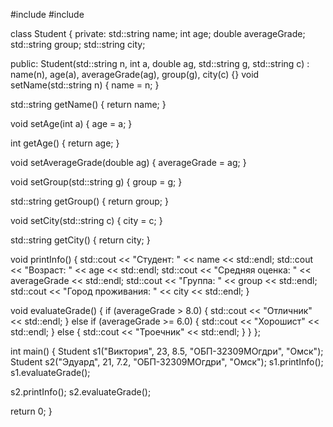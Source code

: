 #include <iostream>
#include <string>

class Student {
private:
std::string name;
int age;
double averageGrade;
std::string group;
std::string city;

public:
Student(std::string n, int a, double ag, std::string g, std::string c)
: name(n), age(a), averageGrade(ag), group(g), city(c) {}
void setName(std::string n) {
    name = n;
}

std::string getName() {
    return name;
}

void setAge(int a) {
    age = a;
}

int getAge() {
    return age;
}

void setAverageGrade(double ag) {
    averageGrade = ag;
}

void setGroup(std::string g) {
    group = g;
}

std::string getGroup() {
    return group;
}

void setCity(std::string c) {
    city = c;
}

std::string getCity() {
    return city;
}

void printInfo() {
    std::cout << "Студент: " << name << std::endl;
    std::cout << "Возраст: " << age << std::endl;
    std::cout << "Средняя оценка: " << averageGrade << std::endl;
    std::cout << "Группа: " << group << std::endl;
    std::cout << "Город проживания: " << city << std::endl;
}

void evaluateGrade() {
    if (averageGrade > 8.0) {
        std::cout << "Отличник" << std::endl;
    } else if (averageGrade >= 6.0) {
        std::cout << "Хорошист" << std::endl;
    } else {
        std::cout << "Троечник" << std::endl;
    }
}
};

int main() {
Student s1("Виктория", 23, 8.5, "ОБП-32309МОгдри", "Омск");
Student s2("Эдуард", 21, 7.2, "ОБП-32309МОгдри", "Омск");
s1.printInfo();
s1.evaluateGrade();

s2.printInfo();
s2.evaluateGrade();

return 0;
}
